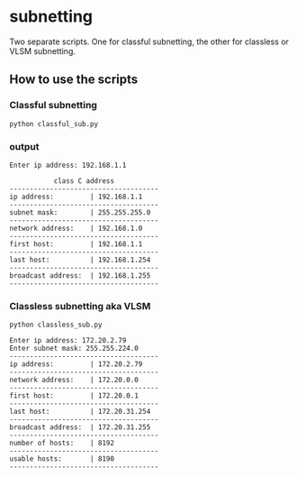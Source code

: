 # subnetting
Two separate scripts. One for classful subnetting, the other for classless or VLSM subnetting.

## How to use the scripts

### Classful subnetting
```
python classful_sub.py
```
### output
```
Enter ip address: 192.168.1.1

           class C address           
-------------------------------------
ip address:         | 192.168.1.1
-------------------------------------
subnet mask:        | 255.255.255.0
-------------------------------------
network address:    | 192.168.1.0
-------------------------------------
first host:         | 192.168.1.1
-------------------------------------
last host:          | 192.168.1.254
-------------------------------------
broadcast address:  | 192.168.1.255
-------------------------------------
```

### Classless subnetting aka VLSM
```
python classless_sub.py
```

```
Enter ip address: 172.20.2.79
Enter subnet mask: 255.255.224.0
-------------------------------------
ip address:         | 172.20.2.79
-------------------------------------
network address:    | 172.20.0.0
-------------------------------------
first host:         | 172.20.0.1
-------------------------------------
last host:          | 172.20.31.254
-------------------------------------
broadcast address:  | 172.20.31.255
-------------------------------------
number of hosts:    | 8192
-------------------------------------
usable hosts:       | 8190
-------------------------------------
```
